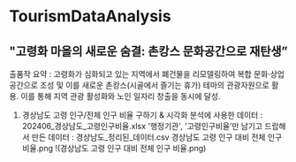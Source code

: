 # TourismDataAnalysis
## "고령화 마을의 새로운 숨결: 촌캉스 문화공간으로 재탄생”

출품작 요약 
: 고령화가 심화되고 있는 지역에서 폐건물을 리모델링하여 복합 문화·상업 공간으로 조성 및 이를 새로운 촌캉스(시골에서 즐기는 휴가) 테마의 관광자원으로 활용. 이를 통해 지역 관광 활성화와 노인 일자리 창출을 동시에 달성.

1. 경상남도 고령 인구/전체 인구 비율 구하기 & 시각화
   분석에 사용한 데이터 : 202406_경상남도_고령인구비율.xlsx
   '행정기관', '고령인구비율’만 남기고 드랍해서 만든 데이터 : 경상남도_정리된_데이터.csv
경상남도 고령 인구 대비 전체 인구 비율.png
!(경상남도 고령 인구 대비 전체 인구 비율.png)
